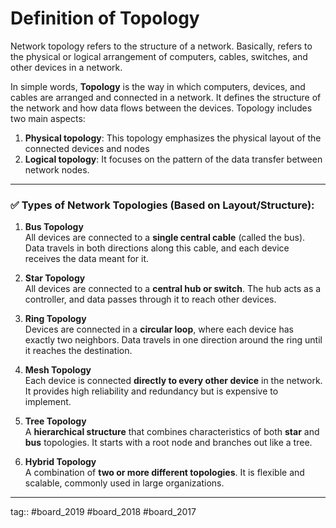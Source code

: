 # Definition of Topology

Network topology refers to the structure of a network. Basically, refers to the physical or logical arrangement of computers, cables, switches, and other devices in a network. 

In simple words, **Topology** is the way in which computers, devices, and cables are arranged and connected in a network. It defines the structure of the network and how data flows between the devices. Topology includes two main aspects:

1. **Physical topology**: This topology emphasizes the physical layout of the connected devices and nodes
2. **Logical topology**: It focuses on the pattern of the data transfer between network nodes.

---

### ✅ **Types of Network Topologies (Based on Layout/Structure):**

1. **Bus Topology**  
    All devices are connected to a **single central cable** (called the bus). Data travels in both directions along this cable, and each device receives the data meant for it.

2. **Star Topology**  
    All devices are connected to a **central hub or switch**. The hub acts as a controller, and data passes through it to reach other devices.

3. **Ring Topology**  
    Devices are connected in a **circular loop**, where each device has exactly two neighbors. Data travels in one direction around the ring until it reaches the destination.

4. **Mesh Topology**  
    Each device is connected **directly to every other device** in the network. It provides high reliability and redundancy but is expensive to implement.

5. **Tree Topology**  
    A **hierarchical structure** that combines characteristics of both **star** and **bus** topologies. It starts with a root node and branches out like a tree.

6. **Hybrid Topology**  
    A combination of **two or more different topologies**. It is flexible and scalable, commonly used in large organizations.

---

tag:: #board_2019 #board_2018 #board_2017 